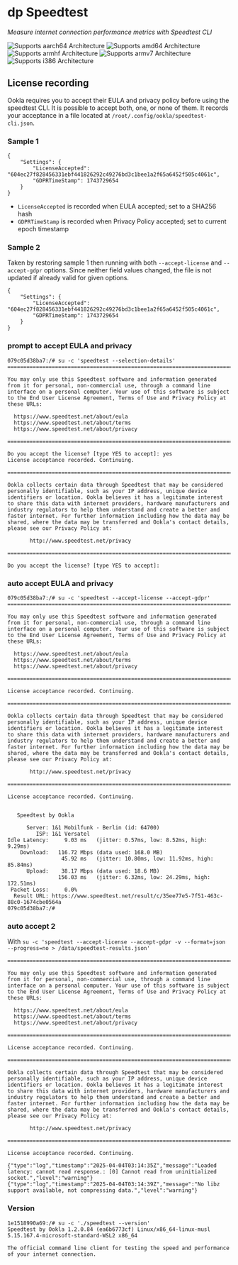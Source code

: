 # dp Speedtest

_Measure internet connection performance metrics with Speedtest CLI_

![Supports aarch64 Architecture][aarch64-shield]
![Supports amd64 Architecture][amd64-shield]
![Supports armhf Architecture][armhf-shield]
![Supports armv7 Architecture][armv7-shield]
![Supports i386 Architecture][i386-shield]

[aarch64-shield]: https://img.shields.io/badge/aarch64-yes-green.svg
[amd64-shield]: https://img.shields.io/badge/amd64-yes-green.svg
[armhf-shield]: https://img.shields.io/badge/armhf-yes-green.svg
[armv7-shield]: https://img.shields.io/badge/armv7-yes-green.svg
[i386-shield]: https://img.shields.io/badge/i386-yes-green.svg

## License recording

Ookla requires you to accept their EULA and privacy policy before using the speedtest CLI.
It is possible to accept both, one, or none of them.
It records your acceptance in a file located at `/root/.config/ookla/speedtest-cli.json`.

### Sample 1

```
{
    "Settings": {
        "LicenseAccepted": "604ec27f828456331ebf441826292c49276bd3c1bee1a2f65a6452f505c4061c",
        "GDPRTimeStamp": 1743729654
    }
}
```

- `LicenseAccepted` is recorded when EULA accepted; set to a SHA256 hash
- `GDPRTimeStamp` is recorded when Privacy Policy accepted; set to current epoch timestamp

### Sample 2

Taken by restoring sample 1 then running with both `--accept-license` and `--accept-gdpr` options.
Since neither field values changed, the file is not updated if already valid for given options.

```
{
    "Settings": {
        "LicenseAccepted": "604ec27f828456331ebf441826292c49276bd3c1bee1a2f65a6452f505c4061c",
        "GDPRTimeStamp": 1743729654
    }
}
```

### prompt to accept EULA and privacy

```
079c05d38ba7:/# su -c 'speedtest --selection-details'
==============================================================================

You may only use this Speedtest software and information generated
from it for personal, non-commercial use, through a command line
interface on a personal computer. Your use of this software is subject
to the End User License Agreement, Terms of Use and Privacy Policy at
these URLs:

  https://www.speedtest.net/about/eula
  https://www.speedtest.net/about/terms
  https://www.speedtest.net/about/privacy

==============================================================================

Do you accept the license? [type YES to accept]: yes
License acceptance recorded. Continuing.

==============================================================================

Ookla collects certain data through Speedtest that may be considered
personally identifiable, such as your IP address, unique device
identifiers or location. Ookla believes it has a legitimate interest
to share this data with internet providers, hardware manufacturers and
industry regulators to help them understand and create a better and
faster internet. For further information including how the data may be
shared, where the data may be transferred and Ookla's contact details,
please see our Privacy Policy at:

       http://www.speedtest.net/privacy

==============================================================================

Do you accept the license? [type YES to accept]:
```

### auto accept EULA and privacy

```
079c05d38ba7:/# su -c 'speedtest --accept-license --accept-gdpr'
==============================================================================

You may only use this Speedtest software and information generated
from it for personal, non-commercial use, through a command line
interface on a personal computer. Your use of this software is subject
to the End User License Agreement, Terms of Use and Privacy Policy at
these URLs:

  https://www.speedtest.net/about/eula
  https://www.speedtest.net/about/terms
  https://www.speedtest.net/about/privacy

==============================================================================

License acceptance recorded. Continuing.

==============================================================================

Ookla collects certain data through Speedtest that may be considered
personally identifiable, such as your IP address, unique device
identifiers or location. Ookla believes it has a legitimate interest
to share this data with internet providers, hardware manufacturers and
industry regulators to help them understand and create a better and
faster internet. For further information including how the data may be
shared, where the data may be transferred and Ookla's contact details,
please see our Privacy Policy at:

       http://www.speedtest.net/privacy

==============================================================================

License acceptance recorded. Continuing.


   Speedtest by Ookla

      Server: 1&1 Mobilfunk - Berlin (id: 64700)
         ISP: 1&1 Versatel
Idle Latency:     9.03 ms   (jitter: 0.57ms, low: 8.52ms, high: 9.29ms)
    Download:   116.72 Mbps (data used: 168.0 MB)
                 45.92 ms   (jitter: 10.80ms, low: 11.92ms, high: 85.84ms)
      Upload:    38.17 Mbps (data used: 18.6 MB)
                156.03 ms   (jitter: 6.32ms, low: 24.29ms, high: 172.51ms)
 Packet Loss:     0.0%
  Result URL: https://www.speedtest.net/result/c/35ee77e5-7f51-463c-88c0-1674cbe0564a
079c05d38ba7:/#
```

### auto accept 2

With `su -c 'speedtest --accept-license --accept-gdpr -v --format=json --progress=no > /data/speedtest-results.json'`

```
==============================================================================

You may only use this Speedtest software and information generated
from it for personal, non-commercial use, through a command line
interface on a personal computer. Your use of this software is subject
to the End User License Agreement, Terms of Use and Privacy Policy at
these URLs:

  https://www.speedtest.net/about/eula
  https://www.speedtest.net/about/terms
  https://www.speedtest.net/about/privacy

==============================================================================

License acceptance recorded. Continuing.

==============================================================================

Ookla collects certain data through Speedtest that may be considered
personally identifiable, such as your IP address, unique device
identifiers or location. Ookla believes it has a legitimate interest
to share this data with internet providers, hardware manufacturers and
industry regulators to help them understand and create a better and
faster internet. For further information including how the data may be
shared, where the data may be transferred and Ookla's contact details,
please see our Privacy Policy at:

       http://www.speedtest.net/privacy

==============================================================================

License acceptance recorded. Continuing.

{"type":"log","timestamp":"2025-04-04T03:14:35Z","message":"Loaded latency: cannot read response.: [0] Cannot read from uninitialized socket.","level":"warning"}
{"type":"log","timestamp":"2025-04-04T03:14:39Z","message":"No libz support available, not compressing data.","level":"warning"}
```

### Version

```
1e1518990a69:/# su -c './speedtest --version'
Speedtest by Ookla 1.2.0.84 (ea6b6773cf) Linux/x86_64-linux-musl 5.15.167.4-microsoft-standard-WSL2 x86_64

The official command line client for testing the speed and performance
of your internet connection.
```
